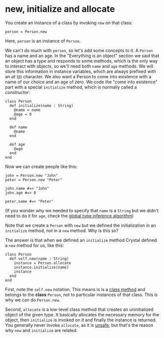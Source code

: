 # new, initialize and allocate

You create an instance of a class by invoking `new` on that class:

```
person = Person.new
```

Here, `person` is an instance of `Person`.

We can't do much with `person`, so let's add some concepts to it. A `Person` has a name and an age. In the "Everything is an object" section we said that an object has a type and responds to some methods, which is the only way to interact with objects, so we'll need both `name` and `age` methods. We will store this information in instance variables, which are always prefixed with an *at* (`@`) character. We also want a Person to come into existence with a name of our choice and an age of zero. We code the "come into existence" part with a special `initialize` method, which is normally called a *constructor*:

```crystal
class Person
  def initialize(name : String)
    @name = name
    @age = 0
  end

  def name
    @name
  end

  def age
    @age
  end
end
```

Now we can create people like this:

```crystal
john = Person.new "John"
peter = Person.new "Peter"

john.name #=> "John"
john.age #=> 0

peter.name #=> "Peter"
```

(If you wonder why we needed to specify that `name` is a `String` but we didn't need to do it for `age`, check the [global type inference algorithm](type_inference.html))

Note that we create a `Person` with `new` but we defined the initialization in an `initialize` method, not in a `new` method. Why is this so?

The answer is that when we defined an `initialize` method Crystal defined a `new` method for us, like this:

```crystal
class Person
  def self.new(name : String)
    instance = Person.allocate
    instance.initialize(name)
    instance
  end
end
```

First, note the `self.new` notation. This means is is a [class method](class_methods.md) and belongs to the **class** `Person`, not to particular instances of that class. This is why we can do `Person.new`.

Second, `allocate` is a low-level class method that creates an uninitialized object of the given type. It basically allocates the necessary memory for the object, then `initialize` is invoked on it and finally the instance is returned. You generally never invoke `allocate`, as it is [unsafe](unsafe.html), but that's the reason why `new` and `initialize` are related.

